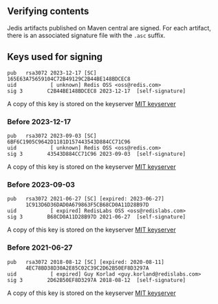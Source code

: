 ## Verifying contents
Jedis artifacts published on Maven central are signed. For each artifact, there is an associated signature file with the `.asc` suffix.

## Keys used for signing
```
pub   rsa3072 2023-12-17 [SC]
165E63A75659104C72B49129C2B44BE148BDCEC8
uid           [ unknown] Redis OSS <oss@redis.com>
sig 3        C2B44BE148BDCEC8 2023-12-17  [self-signature]
```
A copy of this key is stored on the  keyserver [MIT keyserver](https://pgp.mit.edu/pks/lookup?op=get&search=0xC2B44BE148BDCEC8)

### Before 2023-12-17 
```
pub   rsa3072 2023-09-03 [SC]
6BF6C1905C9642D1181D157443543D884CC71C96
uid           [ unknown] Redis OSS <oss@redis.com>
sig 3        43543D884CC71C96 2023-09-03  [self-signature]
```
A copy of this key is stored on the  keyserver [MIT keyserver](https://pgp.mit.edu/pks/lookup?op=get&search=0x43543D884CC71C96)

### Before 2023-09-03
```
pub   rsa3072 2021-06-27 [SC] [expired: 2023-06-27]
      1C913D6D36DAD0A679863F5CB68CD0A11D28B97D
uid           [ expired] RedisLabs OSS <oss@redislabs.com>
sig 3        B68CD0A11D28B97D 2021-06-27  [self-signature]
```
A copy of this key is stored on the keyserver [MIT keyserver](https://pgp.mit.edu/pks/lookup?op=get&search=0xB68CD0A11D28B97D)
### Before 2021-06-27
```
pub   rsa3072 2018-08-12 [SC] [expired: 2020-08-11]
      4EC78BD38D30A2E85C02C39C2D62B50EF8D3297A
uid           [ expired] Guy Korlad <guy.korland@redislabs.com>
sig 3        2D62B50EF8D3297A 2018-08-12  [self-signature]
```
A copy of this key is stored on the keyserver [MIT keyserver](https://pgp.mit.edu/pks/lookup?op=get&search=0x2D62B50EF8D3297A)